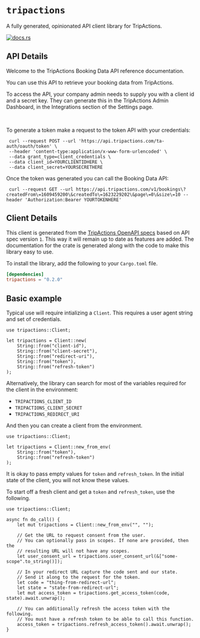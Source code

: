# `tripactions`

A fully generated, opinionated API client library for TripActions.

[![docs.rs](https://docs.rs/tripactions/badge.svg)](https://docs.rs/tripactions)

## API Details

<p>Welcome to the TripActions Booking Data API reference documentation.</p> <p>You can use this API to retrieve your booking data from TripActions.</p> <p>To access the API, your company admin needs to supply you with a client id and a secret key. They can generate this in the TripActions Admin Dashboard, in the Integrations section of the Settings page.<p> </br>
<p>To generate a token make a request to the token API with your credentials:</p> <code> curl --request POST --url 'https://api.tripactions.com/ta-auth/oauth/token' \</br> --header 'content-type:application/x-www-form-urlencoded' \</br> --data grant_type=client_credentials \</br> --data client_id=YOURCLIENTIDHERE \</br> --data client_secret=YOURSECRETHERE </code>
<p>Once the token was generated you can call the Booking Data API:</p> <code> curl --request GET --url https://api.tripactions.com/v1/bookings\?createdFrom\=1609459200\&createdTo\=1623229202\&page\=0\&size\=10 --header 'Authorization:Bearer YOURTOKENHERE' </code>






## Client Details

This client is generated from the [TripActions OpenAPI
specs](https://app.tripactions.com/api/public/documentation/swagger-ui/index.html?configUrl=/api/public/documentation/api-docs/swagger-config) based on API spec version `1`. This way it will remain
up to date as features are added. The documentation for the crate is generated
along with the code to make this library easy to use.


To install the library, add the following to your `Cargo.toml` file.

```toml
[dependencies]
tripactions = "0.2.0"
```

## Basic example

Typical use will require intializing a `Client`. This requires
a user agent string and set of credentials.

```
use tripactions::Client;

let tripactions = Client::new(
    String::from("client-id"),
    String::from("client-secret"),
    String::from("redirect-uri"),
    String::from("token"),
    String::from("refresh-token")
);
```

Alternatively, the library can search for most of the variables required for
the client in the environment:

- `TRIPACTIONS_CLIENT_ID`
- `TRIPACTIONS_CLIENT_SECRET`
- `TRIPACTIONS_REDIRECT_URI`

And then you can create a client from the environment.

```
use tripactions::Client;

let tripactions = Client::new_from_env(
    String::from("token"),
    String::from("refresh-token")
);
```

It is okay to pass empty values for `token` and `refresh_token`. In
the initial state of the client, you will not know these values.

To start off a fresh client and get a `token` and `refresh_token`, use the following.

```
use tripactions::Client;

async fn do_call() {
    let mut tripactions = Client::new_from_env("", "");

    // Get the URL to request consent from the user.
    // You can optionally pass in scopes. If none are provided, then the
    // resulting URL will not have any scopes.
    let user_consent_url = tripactions.user_consent_url(&["some-scope".to_string()]);

    // In your redirect URL capture the code sent and our state.
    // Send it along to the request for the token.
    let code = "thing-from-redirect-url";
    let state = "state-from-redirect-url";
    let mut access_token = tripactions.get_access_token(code, state).await.unwrap();

    // You can additionally refresh the access token with the following.
    // You must have a refresh token to be able to call this function.
    access_token = tripactions.refresh_access_token().await.unwrap();
}
```
